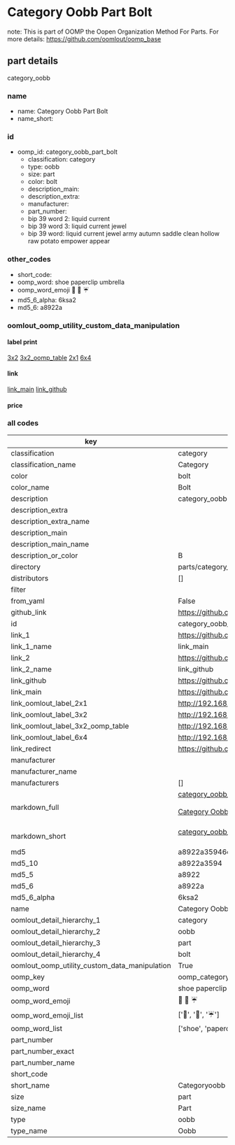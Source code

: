 # Category Oobb Part Bolt  

note: This is part of OOMP the Oopen Organization Method For Parts. For more details: https://github.com/oomlout/oomp_base

##  part details
  



category_oobb



### name
* name: Category Oobb Part Bolt
* name_short: 
### id
* oomp_id: category_oobb_part_bolt
  * classification: category
  * type: oobb
  * size: part
  * color: bolt
  * description_main: 
  * description_extra: 
  * manufacturer: 
  * part_number: 
  * bip 39 word 2: liquid current
  * bip 39 word 3: liquid current jewel
  * bip 39 word: liquid current jewel army autumn saddle clean hollow raw potato empower appear

### other_codes
* short_code: 
* oomp_word: shoe paperclip umbrella
* oomp_word_emoji :shoe: :paperclip: :umbrella:
* md5_6_alpha: 6ksa2
* md5_6: a8922a






### oomlout_oomp_utility_custom_data_manipulation
#### label print
[3x2](http://192.168.1.245:1112/?label=oomp%206ksa2)
[3x2_oomp_table](http://192.168.1.108:1112/?label=oomp%206ksa2)
[2x1](http://192.168.1.242:1112/?label=oomp%206ksa2)
[6x4](http://192.168.1.55:1112/?label=oomp%206ksa2)    

#### link

[link_main](https://github.com/oomlout/oomlout_oomp_version_1_messy/tree/main/parts/category_oobb_part_bolt) [link_github](https://github.com/oomlout/oomlout_oomp_version_1_messy/tree/main/parts/category_oobb_part_bolt)                             

#### price







### all codes 
| key | value |  
| --- | --- |  
| classification | category |  
| classification_name | Category |  
| color | bolt |  
| color_name | Bolt |  
| description | category_oobb |  
| description_extra |  |  
| description_extra_name |  |  
| description_main |  |  
| description_main_name |  |  
| description_or_color | B  |  
| directory | parts/category_oobb_part_bolt |  
| distributors | [] |  
| filter |  |  
| from_yaml | False |  
| github_link | https://github.com/oomlout/oomlout_oomp_part_src/tree/main/parts/category_oobb_part_bolt |  
| id | category_oobb_part_bolt |  
| link_1 | https://github.com/oomlout/oomlout_oomp_version_1_messy/tree/main/parts/category_oobb_part_bolt |  
| link_1_name | link_main |  
| link_2 | https://github.com/oomlout/oomlout_oomp_version_1_messy/tree/main/parts/category_oobb_part_bolt |  
| link_2_name | link_github |  
| link_github | https://github.com/oomlout/oomlout_oomp_version_1_messy/tree/main/parts/category_oobb_part_bolt |  
| link_main | https://github.com/oomlout/oomlout_oomp_version_1_messy/tree/main/parts/category_oobb_part_bolt |  
| link_oomlout_label_2x1 | http://192.168.1.242:1112/?label=oomp%206ksa2 |  
| link_oomlout_label_3x2 | http://192.168.1.245:1112/?label=oomp%206ksa2 |  
| link_oomlout_label_3x2_oomp_table | http://192.168.1.108:1112/?label=oomp%206ksa2 |  
| link_oomlout_label_6x4 | http://192.168.1.55:1112/?label=oomp%206ksa2 |  
| link_redirect | https://github.com/oomlout/oomlout_oomp_version_1_messy/tree/main/parts/category_oobb_part_bolt |  
| manufacturer |  |  
| manufacturer_name |  |  
| manufacturers | [] |  
| markdown_full | [category_oobb_part_bolt](none)<br>[](none)<br>[Category Oobb Part Bolt](none)<br><br> |  
| markdown_short | [category_oobb_part_bolt](none)<br><br> |  
| md5 | a8922a35946ce54af707d0c0efcd8412 |  
| md5_10 | a8922a3594 |  
| md5_5 | a8922 |  
| md5_6 | a8922a |  
| md5_6_alpha | 6ksa2 |  
| name | Category Oobb Part Bolt |  
| oomlout_detail_hierarchy_1 | category |  
| oomlout_detail_hierarchy_2 | oobb |  
| oomlout_detail_hierarchy_3 | part |  
| oomlout_detail_hierarchy_4 | bolt |  
| oomlout_oomp_utility_custom_data_manipulation | True |  
| oomp_key | oomp_category_oobb_part_bolt |  
| oomp_word | shoe paperclip umbrella |  
| oomp_word_emoji | :shoe: :paperclip: :umbrella: |  
| oomp_word_emoji_list | [':shoe:', ':paperclip:', ':umbrella:'] |  
| oomp_word_list | ['shoe', 'paperclip', 'umbrella'] |  
| part_number |  |  
| part_number_exact |  |  
| part_number_name |  |  
| short_code |  |  
| short_name | Categoryoobb |  
| size | part |  
| size_name | Part |  
| type | oobb |  
| type_name | Oobb |  

